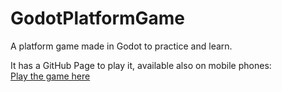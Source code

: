 # GodotPlatformGame

A platform game made in Godot to practice and learn.

It has a GitHub Page to play it, available also on mobile phones:  
[Play the game here](https://pablopigue.github.io/GodotPlatformGame/)
